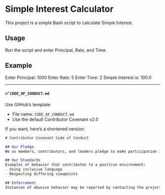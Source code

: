 # Simple Interest Calculator

This project is a simple Bash script to calculate Simple Interest.

## Usage
Run the script and enter Principal, Rate, and Time.

## Example
Enter Principal: 1000
Enter Rate: 5
Enter Time: 2
Simple Interest is: 100.0

---

#### ✅ `CODE_OF_CONDUCT.md`

Use GitHub’s template:
- File name: `CODE_OF_CONDUCT.md`
- Use the default Contributor Covenant v2.0

If you want, here’s a shortened version:

```markdown
# Contributor Covenant Code of Conduct

## Our Pledge
We as members, contributors, and leaders pledge to make participation in our community a harassment-free experience for everyone.

## Our Standards
Examples of behavior that contributes to a positive environment:
- Using inclusive language
- Respecting differing viewpoints

## Enforcement
Instances of abusive behavior may be reported by contacting the project team at [your-email@example.com].
